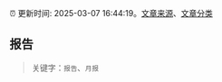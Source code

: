 :alarm_clock: 更新时间: 2025-03-07 16:44:19。[文章来源](/README.md)、[文章分类](/TAGS.md)

## 报告


> 关键字：`报告`、`月报`



